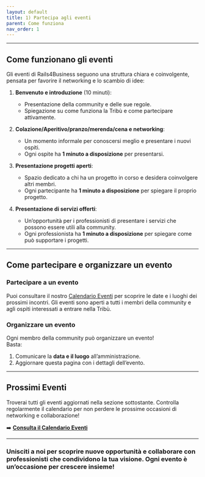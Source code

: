 ```yaml
---
layout: default
title: 1) Partecipa agli eventi
parent: Come funziona
nav_order: 1
---
```



---

## **Come funzionano gli eventi**
Gli eventi di Rails4Business seguono una struttura chiara e coinvolgente, pensata per favorire il networking e lo scambio di idee:

1. **Benvenuto e introduzione** (10 minuti):  
   - Presentazione della community e delle sue regole.  
   - Spiegazione su come funziona la Tribù e come partecipare attivamente.

2. **Colazione/Aperitivo/pranzo/merenda/cena e networking**:  
   - Un momento informale per conoscersi meglio e presentare i nuovi ospiti.  
   - Ogni ospite ha **1 minuto a disposizione** per presentarsi.

3. **Presentazione progetti aperti**:  
   - Spazio dedicato a chi ha un progetto in corso e desidera coinvolgere altri membri.  
   - Ogni partecipante ha **1 minuto a disposizione** per spiegare il proprio progetto.

4. **Presentazione di servizi offerti**:  
   - Un’opportunità per i professionisti di presentare i servizi che possono essere utili alla community.  
   - Ogni professionista ha **1 minuto a disposizione** per spiegare come può supportare i progetti.

---

## **Come partecipare e organizzare un evento**
### Partecipare a un evento
Puoi consultare il nostro [Calendario Eventi](#) per scoprire le date e i luoghi dei prossimi incontri. Gli eventi sono aperti a tutti i membri della community e agli ospiti interessati a entrare nella Tribù.

### Organizzare un evento
Ogni membro della community può organizzare un evento!  
Basta:
1. Comunicare la **data e il luogo** all’amministrazione.
2. Aggiornare questa pagina con i dettagli dell’evento.

---

## **Prossimi Eventi**
Troverai tutti gli eventi aggiornati nella sezione sottostante. Controlla regolarmente il calendario per non perdere le prossime occasioni di networking e collaborazione!

➡️ **[Consulta il Calendario Eventi](#)**

---

### Unisciti a noi per scoprire nuove opportunità e collaborare con professionisti che condividono la tua visione. Ogni evento è un’occasione per crescere insieme!
